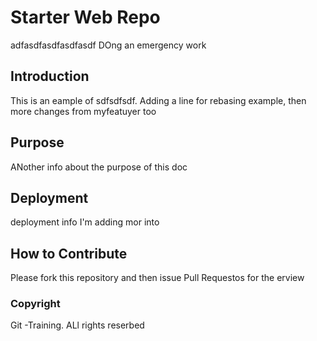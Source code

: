 # Starter Web Repo

adfasdfasdfasdfasdf
DOng an emergency work

## Introduction

This is an eample of sdfsdfsdf. Adding a line for rebasing example, then more changes from  myfeatuyer too

## Purpose

ANother info about the purpose of this doc

## Deployment

deployment info   I'm adding mor into

## How to Contribute

Please fork this repository and then issue Pull Requestos for the erview

### Copyright 

Git -Training. ALl rights reserbed

